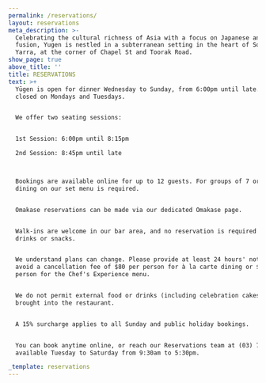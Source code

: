 ```yaml
---
permalink: /reservations/
layout: reservations
meta_description: >-
  Celebrating the cultural richness of Asia with a focus on Japanese and Asian
  fusion, Yugen is nestled in a subterranean setting in the heart of South
  Yarra, at the corner of Chapel St and Toorak Road.
show_page: true
above_title: ''
title: RESERVATIONS
text: >+
  Yūgen is open for dinner Wednesday to Sunday, from 6:00pm until late. We are
  closed on Mondays and Tuesdays.


  We offer two seating sessions:


  1st Session: 6:00pm until 8:15pm

  2nd Session: 8:45pm until late



  Bookings are available online for up to 12 guests. For groups of 7 or more,
  dining on our set menu is required.


  Omakase reservations can be made via our dedicated Omakase page.


  Walk-ins are welcome in our bar area, and no reservation is required for
  drinks or snacks.


  We understand plans can change. Please provide at least 24 hours' notice to
  avoid a cancellation fee of $80 per person for à la carte dining or $180 per
  person for the Chef's Experience menu.


  We do not permit external food or drinks (including celebration cakes) to be
  brought into the restaurant.


  A 15% surcharge applies to all Sunday and public holiday bookings.


  You can book anytime online, or reach our Reservations team at (03) 7000 3232,
  available Tuesday to Saturday from 9:30am to 5:30pm.

_template: reservations
---
```


